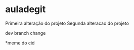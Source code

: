 # auladegit

Primeira alteração do projeto
Segunda alteracao do projeto

dev branch change

*meme do cid 
